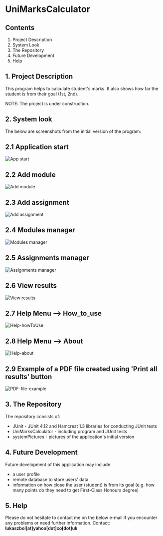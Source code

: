 # UniMarksCalculator

## Contents

1. Project Description
2. System Look
3. The Repository
4. Future Development
5. Help


## 1. Project Description  
This program helps to calculate student's marks. It also shows how far the student is from their goal (1st, 2nd).

NOTE: The project is under construction.


## 2. System look
The below are screenshots from the initial version of the program:


## 2.1 Application start
![App start](systemPictures/1-appStart.jpg)

## 2.2 Add module
![Add module](systemPictures/2-addModule.jpg)

## 2.3 Add assignment
![Add assignment](systemPictures/3-addAssignment.jpg)

## 2.4 Modules manager
![Modules manager](systemPictures/4-modulesManager.jpg)

## 2.5 Assignments manager
![Assignments manager](systemPictures/5-assignmentsManager.jpg)

## 2.6 View results
![View results](systemPictures/6-viewResults.jpg)

## 2.7 Help Menu --> How_to_use
![Help-howToUse](systemPictures/7-helpHowToUse.jpg)

## 2.8 Help Menu --> About
![Help-about](systemPictures/8-helpAbout.jpg)

## 2.9 Example of a PDF file created using 'Print all results' button
![PDF-file-example](systemPictures/9-moduleResultsPDF.jpg)

## 3. The Repository  
The repository consists of:
- JUnit - JUnit 4.12 and Hamcrest 1.3 libraries for conducting JUnit tests
- UniMarksCalculator - including program and JUnit tests
- systemPictures - pictures of the application's initial version


## 4. Future Development 
Future development of this application may include:
- a user profile
- remote database to store users' data
- information on how close the user (student) is from its goal (e.g. how many points do they need to get First-Class Honours degree)

## 5. Help  
Please do not hesitate to contact me on the below e-mail if you encounter any problems or need further information.
Contact: <b>lukaszbol[at]yahoo[dot]co[dot]uk</b>
